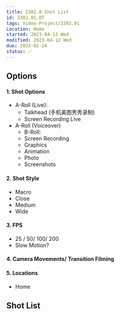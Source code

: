```yaml
---
title: 2302.0-Shot List
id: 2302.01.OT
tags: Video-Project/2302.01
Location: Home
started: 2023-04-12 Wed
modified: 2023-04-12 Wed
due: 2023-02-24 
status: ✅
---
```

## Options
#### 1. Shot Options
- A-Roll (Live): 
	- Talkhead (手机美图秀秀录制)
	- Screen Recording Live
- A-Roll (Voiceover)
	- B-Roll:
	- Screen Recording 
	- Graphics 
	- Animation
	- Photo
	- Screenshots
#### 2. Shot Style
- Macro
- Close
- Medium
- Wide
#### 3. FPS
- 25 / 50/ 100/ 200
- Slow Motion?
#### 4. Camera Movements/ Transition Filming
#### 5. Locations
- Home
## Shot List